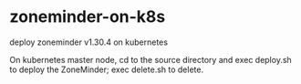 # zoneminder-on-k8s
deploy zoneminder v1.30.4 on kubernetes


On kubernetes master node, cd to the source directory and exec deploy.sh to deploy the ZoneMinder; exec delete.sh to delete.
